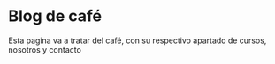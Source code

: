 # Blog de café

<p>Esta pagina va a tratar del café, con su respectivo apartado de cursos, nosotros y contacto</p>
